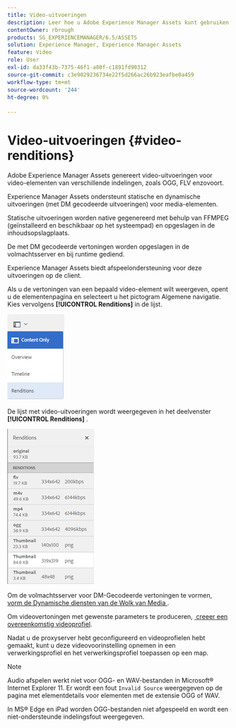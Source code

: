 ```yaml
---
title: Video-uitvoeringen
description: Leer hoe u Adobe Experience Manager Assets kunt gebruiken om video-uitvoeringen te genereren voor video-elementen van verschillende indelingen, zoals OGG, FLV enzovoort.
contentOwner: rbrough
products: SG_EXPERIENCEMANAGER/6.5/ASSETS
solution: Experience Manager, Experience Manager Assets
feature: Video
role: User
exl-id: da33f43b-7375-46f1-a80f-c1891fd90312
source-git-commit: c3e9029236734e22f5d266ac26b923eafbe0a459
workflow-type: tm+mt
source-wordcount: '244'
ht-degree: 0%

---
```


# Video-uitvoeringen {#video-renditions}

Adobe Experience Manager Assets genereert video-uitvoeringen voor video-elementen van verschillende indelingen, zoals OGG, FLV enzovoort.

Experience Manager Assets ondersteunt statische en dynamische uitvoeringen (met DM gecodeerde uitvoeringen) voor media-elementen.

Statische uitvoeringen worden native gegenereerd met behulp van FFMPEG (geïnstalleerd en beschikbaar op het systeempad) en opgeslagen in de inhoudsopslagplaats.

De met DM gecodeerde vertoningen worden opgeslagen in de volmachtsserver en bij runtime gediend.

Experience Manager Assets biedt afspeelondersteuning voor deze uitvoeringen op de client.

Als u de vertoningen van een bepaald video-element wilt weergeven, opent u de elementenpagina en selecteert u het pictogram Algemene navigatie. Kies vervolgens **[!UICONTROL Renditions]** in de lijst.

![&#x200B; chlimage_1-478 &#x200B;](assets/chlimage_1-478.png)

De lijst met video-uitvoeringen wordt weergegeven in het deelvenster **[!UICONTROL Renditions]** .

![&#x200B; chlimage_1-479 &#x200B;](assets/chlimage_1-479.png)

Om de volmachtsserver voor DM-Gecodeerde vertoningen te vormen, [&#x200B; vorm de Dynamische diensten van de Wolk van Media &#x200B;](config-dynamic.md).

Om videovertoningen met gewenste parameters te produceren, [&#x200B; creeer een overeenkomstig videoprofiel &#x200B;](video-profiles.md).

Nadat u de proxyserver hebt geconfigureerd en videoprofielen hebt gemaakt, kunt u deze videovoorinstelling opnemen in een verwerkingsprofiel en het verwerkingsprofiel toepassen op een map.

>[!NOTE]
>
>Audio afspelen werkt niet voor OGG- en WAV-bestanden in Microsoft® Internet Explorer 11. Er wordt een fout `Invalid Source` weergegeven op de pagina met elementdetails voor elementen met de extensie OGG of WAV.
>
>In MS® Edge en iPad worden OGG-bestanden niet afgespeeld en wordt een niet-ondersteunde indelingsfout weergegeven.
